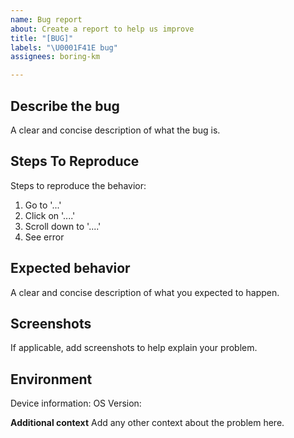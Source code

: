 ```yaml
---
name: Bug report
about: Create a report to help us improve
title: "[BUG]"
labels: "\U0001F41E bug"
assignees: boring-km

---
```


## Describe the bug
A clear and concise description of what the bug is.

## Steps To Reproduce
Steps to reproduce the behavior:
1. Go to '...'
2. Click on '....'
3. Scroll down to '....'
4. See error

## Expected behavior
A clear and concise description of what you expected to happen.

## Screenshots
If applicable, add screenshots to help explain your problem.

## Environment

Device information: <!-- Manufacturer and model -->
OS Version: 

**Additional context**
Add any other context about the problem here.

